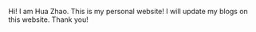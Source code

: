 Hi! I am Hua Zhao. This is my personal website! I will update my blogs on this website. 
Thank you!
